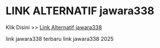 # LINK ALTERNATIF jawara338

Klik Disini >> <a href="https://linksto.pages.dev/">Link Alternatif jawara338 </a>

link jawara338 terbaru
link jawara338 2025